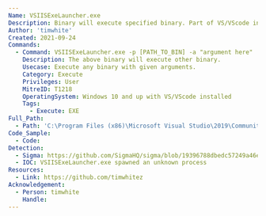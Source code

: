 ```yaml
---
Name: VSIISExeLauncher.exe
Description: Binary will execute specified binary. Part of VS/VScode installation.
Author: 'timwhite'
Created: 2021-09-24
Commands:
  - Command: VSIISExeLauncher.exe -p [PATH_TO_BIN] -a "argument here"
    Description: The above binary will execute other binary.
    Usecase: Execute any binary with given arguments.
    Category: Execute
    Privileges: User
    MitreID: T1218
    OperatingSystem: Windows 10 and up with VS/VScode installed
    Tags:
      - Execute: EXE
Full_Path:
  - Path: 'C:\Program Files (x86)\Microsoft Visual Studio\2019\Community\Common7\IDE\Extensions\Microsoft\Web Tools\ProjectSystem\VSIISExeLauncher.exe'
Code_Sample:
  - Code:
Detection:
  - Sigma: https://github.com/SigmaHQ/sigma/blob/19396788dbedc57249a46efed2bb1927abc376d4/rules/windows/process_creation/proc_creation_win_lolbin_vsiisexelauncher.yml
  - IOC: VSIISExeLauncher.exe spawned an unknown process
Resources:
  - Link: https://github.com/timwhitez
Acknowledgement:
  - Person: timwhite
    Handle:
---
```

